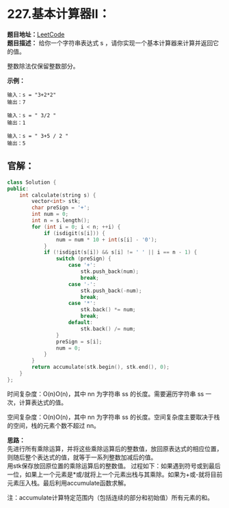 # 227.基本计算器II：  
**题目地址：**[LeetCode](https://leetcode-cn.com/problems/basic-calculator-ii/)   
**题目描述：** 
给你一个字符串表达式 s ，请你实现一个基本计算器来计算并返回它的值。

整数除法仅保留整数部分。

**示例：**  
```
输入：s = "3+2*2"
输出：7

输入：s = " 3/2 "
输出：1

输入：s = " 3+5 / 2 "
输出：5
```

## 官解：
```cpp
class Solution {
public:
    int calculate(string s) {
        vector<int> stk;
        char preSign = '+';
        int num = 0;
        int n = s.length();
        for (int i = 0; i < n; ++i) {
            if (isdigit(s[i])) {
                num = num * 10 + int(s[i] - '0');
            }
            if (!isdigit(s[i]) && s[i] != ' ' || i == n - 1) {
                switch (preSign) {
                    case '+':
                        stk.push_back(num);
                        break;
                    case '-':
                        stk.push_back(-num);
                        break;
                    case '*':
                        stk.back() *= num;
                        break;
                    default:
                        stk.back() /= num;
                }
                preSign = s[i];
                num = 0;
            }
        }
        return accumulate(stk.begin(), stk.end(), 0);
    }
};
```
时间复杂度：O(n)O(n)，其中 nn 为字符串 ss 的长度。需要遍历字符串 ss 一次，计算表达式的值。

空间复杂度：O(n)O(n)，其中 nn 为字符串 ss 的长度。空间复杂度主要取决于栈的空间，栈的元素个数不超过 nn。

**思路：**  
先进行所有乘除运算，并将这些乘除运算后的整数值，放回原表达式的相应位置，则随后整个表达式的值，就等于一系列整数加减后的值。  
用stk保存放回原位置的乘除运算后的整数值。
过程如下：如果遇到符号或到最后一位，如果上一个元素是*或/就将上一个元素出栈与其乘除。如果为+或-就将目前元素压入栈。最后利用accumulate函数求解。

注：accumulate计算特定范围内（包括连续的部分和初始值）所有元素的和。